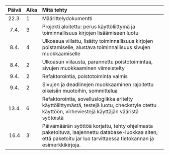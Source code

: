 | Päivä | Aika | Mitä tehty  |
| :----:|:-----| :-----|
| 22.3. | 1    | Määrittelydokumentti |
| 7.4. | 3    | Projekti aloitettu: perus käyttöliittymä ja toiminnallisuus kirjojen lisäämiseen luotu|
| 8.4. | 4 | Ulkoasua viilattu, lisätty toiminnallisuus kirjojen poistamiselle, alustava toiminnallisuus sivujen muokkaamiselle|
| 8.4. | 2 | Ulkoasun viilausta, parannettu poistotoimintaa, sivujen muokkaaminen viimeistelty|
| 9.4. | 2 | Refaktorointia, poistotoiminta valmis|
| 9.4. | 2 | Sivujen ja deadlinejen muokkaaminen rajoitettu oikeisiin muotoihin, sommittelua|
| 13.4.| 6 | Refaktorointia, sovelluslogiikka eritelty käyttöliittymästä, testejä luotu, checkstyle otettu käyttöön, virheviestejä käyttäjän vääristä syötöistä|
| 16.4 | 3 | Päivämäärän syöttöä korjattu, tehty ohjelmasta paketoituva, laajennettu database-luokkaa siten, että paketoitu jar luo tarvittaessa tietokannan ja esimerkkikirjoja. |
